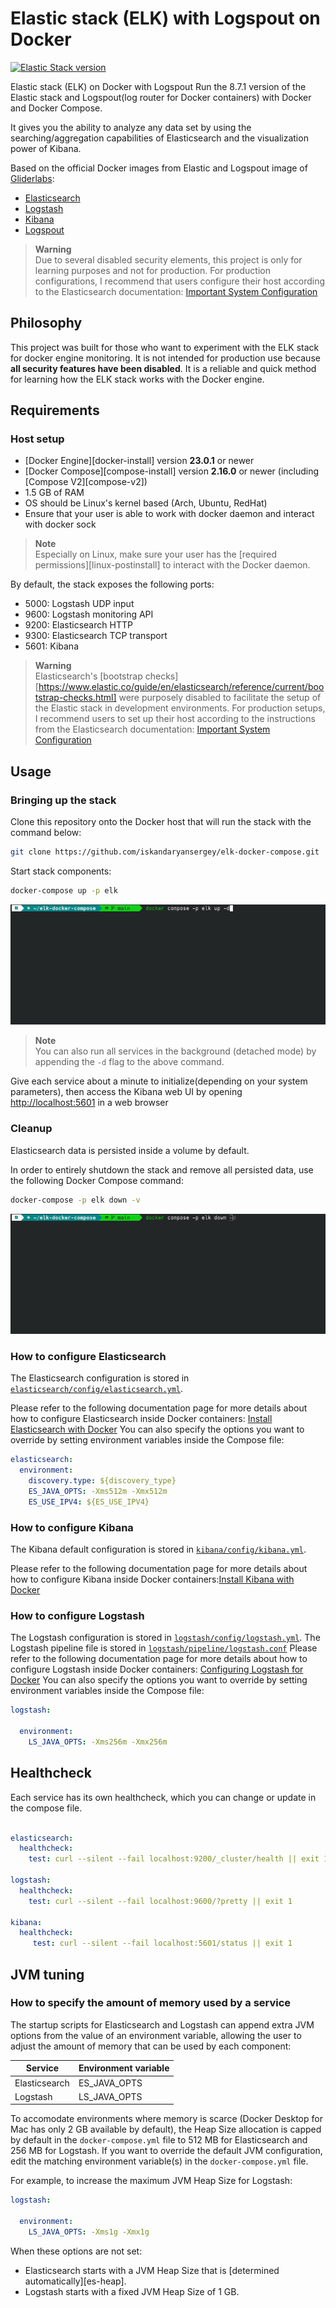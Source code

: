 # Elastic stack (ELK) with Logspout  on Docker
[![Elastic Stack version](https://img.shields.io/badge/Elastic%20Stack-8.7.1-00bfb3?style=flat&logo=elastic-stack)](https://www.elastic.co/blog/category/releases)

Elastic stack (ELK) on Docker with Logspout
Run the 8.7.1 version of the Elastic stack and Logspout(log router for Docker containers) with Docker and Docker Compose.

It gives you the ability to analyze any data set by using the searching/aggregation capabilities of Elasticsearch and the visualization power of Kibana.

Based on the official Docker images from Elastic and Logspout image of [Gliderlabs](https://github.com/gliderlabs):

- [Elasticsearch](https://github.com/elastic/elasticsearch/tree/main/distribution/docker)
- [Logstash](https://github.com/elastic/logstash/tree/main/docker)
- [Kibana](https://github.com/elastic/kibana/tree/main/src/dev/build/tasks/os_packages/docker_generator)
- [Logspout](https://github.com/gliderlabs/logspout)



> **Warning**  
> Due to several disabled security elements, this project is only for learning purposes and not for production.
> For production configurations, I recommend that users configure their host according to the Elasticsearch documentation: [Important System Configuration](https://www.elastic.co/guide/en/elasticsearch/reference/current/system-config.html)



## Philosophy

This project was built for those who want to experiment with the ELK stack for docker engine monitoring. It is not intended for production use because **all security features have been disabled**.
It is a reliable and quick method for learning how the ELK stack works with the Docker engine.

## Requirements

### Host setup

* [Docker Engine][docker-install] version **23.0.1** or newer
* [Docker Compose][compose-install] version **2.16.0** or newer (including [Compose V2][compose-v2])
* 1.5 GB of RAM
* OS should be Linux's kernel based (Arch, Ubuntu, RedHat)
* Ensure that your user is able to work with docker daemon and interact with docker sock

> **Note**  
> Especially on Linux, make sure your user has the [required permissions][linux-postinstall] to interact with the Docker
> daemon. 

By default, the stack exposes the following ports:

* 5000: Logstash UDP input
* 9600: Logstash monitoring API
* 9200: Elasticsearch HTTP
* 9300: Elasticsearch TCP transport
* 5601: Kibana

> **Warning**  
> Elasticsearch's [bootstrap checks][https://www.elastic.co/guide/en/elasticsearch/reference/current/bootstrap-checks.html] were purposely disabled to facilitate the setup of the Elastic
> stack in development environments. For production setups, I recommend users to set up their host according to the
> instructions from the Elasticsearch documentation: [Important System Configuration](https://www.elastic.co/guide/en/elasticsearch/reference/current/system-config.html)

## Usage

### Bringing up the stack

Clone this repository onto the Docker host that will run the stack with the command below:

```sh
git clone https://github.com/iskandaryansergey/elk-docker-compose.git
```

Start stack components:

```sh
docker-compose up -p elk
```
![Animated demo](https://github.com/iskandaryansergey/elk-docker-compose/blob/main/gif/up.gif)


> **Note**  
> You can also run all services in the background (detached mode) by appending the `-d` flag to the above command.

Give each service about a minute to initialize(depending on your system parameters), then access the Kibana web UI by opening <http://localhost:5601> in a web
browser

### Cleanup

Elasticsearch data is persisted inside a volume by default.

In order to entirely shutdown the stack and remove all persisted data, use the following Docker Compose command:

```sh
docker-compose -p elk down -v
```
![Animated demo](https://github.com/iskandaryansergey/elk-docker-compose/blob/main/gif/remove.gif)

### How to configure Elasticsearch

The Elasticsearch configuration is stored in [`elasticsearch/config/elasticsearch.yml`](https://github.com/iskandaryansergey/elk-docker-compose/blob/main/elasticsearch/config/elasticsearch.yml).

Please refer to the following documentation page for more details about how to configure Elasticsearch inside Docker
containers: [Install Elasticsearch with Docker](https://www.elastic.co/guide/en/elasticsearch/reference/current/docker.html)
You can also specify the options you want to override by setting environment variables inside the Compose file:

```yml
elasticsearch:
  environment:
    discovery.type: ${discovery_type}
    ES_JAVA_OPTS: -Xms512m -Xmx512m
    ES_USE_IPV4: ${ES_USE_IPV4}
```

### How to configure Kibana

The Kibana default configuration is stored in [`kibana/config/kibana.yml`](https://github.com/iskandaryansergey/elk-docker-compose/blob/main/kibana/config/kibana.yml).

Please refer to the following documentation page for more details about how to configure Kibana inside Docker containers:[Install Kibana with Docker](https://www.elastic.co/guide/en/kibana/current/docker.html)

### How to configure Logstash

The Logstash configuration is stored in [`logstash/config/logstash.yml`](https://github.com/iskandaryansergey/elk-docker-compose/blob/main/logstash/config/logstash.yml).
The Logstash pipeline file is stored in [`logstash/pipeline/logstash.conf`](https://github.com/iskandaryansergey/elk-docker-compose/blob/main/logstash/pipeline/logstash.conf)
Please refer to the following documentation page for more details about how to configure Logstash inside Docker
containers: [Configuring Logstash for Docker](https://www.elastic.co/guide/en/logstash/current/docker-config.html)
You can also specify the options you want to override by setting environment variables inside the Compose file:

```yml
logstash:

  environment:
    LS_JAVA_OPTS: -Xms256m -Xmx256m
```

## Healthcheck

Each service has its own healthcheck, which you can change or update in the compose file. 
```yml

elasticsearch:
  healthcheck:
    test: curl --silent --fail localhost:9200/_cluster/health || exit 1
    
logstash:
  healthcheck:
    test: curl --silent --fail localhost:9600/?pretty || exit 1
    
kibana:
  healthcheck:
     test: curl --silent --fail localhost:5601/status || exit 1

```

## JVM tuning

### How to specify the amount of memory used by a service

The startup scripts for Elasticsearch and Logstash can append extra JVM options from the value of an environment
variable, allowing the user to adjust the amount of memory that can be used by each component:

| Service       | Environment variable |
|---------------|----------------------|
| Elasticsearch | ES_JAVA_OPTS         |
| Logstash      | LS_JAVA_OPTS         |

To accomodate environments where memory is scarce (Docker Desktop for Mac has only 2 GB available by default), the Heap
Size allocation is capped by default in the `docker-compose.yml` file to 512 MB for Elasticsearch and 256 MB for
Logstash. If you want to override the default JVM configuration, edit the matching environment variable(s) in the
`docker-compose.yml` file.

For example, to increase the maximum JVM Heap Size for Logstash:

```yml
logstash:

  environment:
    LS_JAVA_OPTS: -Xms1g -Xmx1g
```

When these options are not set:

* Elasticsearch starts with a JVM Heap Size that is [determined automatically][es-heap].
* Logstash starts with a fixed JVM Heap Size of 1 GB.

